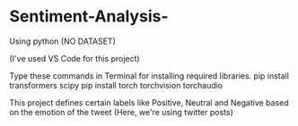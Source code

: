 # Sentiment-Analysis-
Using python (NO DATASET)

(I've used VS Code for this project)

Type these commands in Terminal for installing required libraries.
pip install transformers scipy 
pip install torch torchvision torchaudio

This project defines certain labels like Positive, Neutral and Negative based on the emotion of the tweet (Here, we're using twitter posts)
